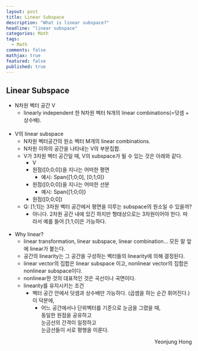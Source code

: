 ```yaml
---
layout: post
title: Linear Subspace
description: "What is linear subspace?"
headline: "linear subspace"
categories: Math
tags: 
  - Math
comments: false
mathjax: true
featured: false
published: true
---
```


## Linear Subspace

- N차원 벡터 공간 V
	- linearly independent 한 N차원 벡터 N개의 linear combinations(=덧셈 + 상수배).<br><br>
- V의 linear subspace
	- N차원 벡터공간의 원소 벡터 M개의 linear combinations.
	- N차원 이하의 공간을 나타내는 V의 부분집합.
	- V가 3차원 벡터 공간일 때, V의 subspace가 될 수 있는 것은 아래와 같다. 
		- V
		- 원점([0;0;0])을 지나는 어떠한 평면
			- 예시: Span{[1;0;0], [0;1;0]}
		- 원점([0;0;0])을 지나는 어떠한 선분
			- 예시: Span{[1;0;0]}
		- 원점([0;0;0])
	- Q: [1;1]는 3차원 벡터 공간에서 평면을 이루는 subspace의 원소일 수 있을까?  
		- 아니다. 2차원 공간 내에 있긴 하지만 형태상으로는 3차원이어야 한다. 따라서 예를 들어 [1;1;0]은 가능하다. <br><br>
- Why linear?
	- linear transformation, linear subspace, linear combination... 모든 말 앞에 linear가 붙는다. 
	- 공간의 linearity는 그 공간을 구성하는 벡터들의 linearity에 의해 결정된다. 
	- linear vector의 집합은 linear subspace 이고, nonlinear vector의 집합은 nonlinear subspace이다.
	- nonlinear한 것의 대표적인 것은 곡선이나 곡면이다. 
	- linearity를 유지시키는 조건
		- 벡터 공간 안에서 덧셈과 상수배만 가능하다. (곱셈을 하는 순간 휘어진다.) <br/> 이 덕분에, 
			- 어느 공간에서나 단위벡터를 기준으로 눈금을 그렸을 때, <br/> 동일한 원점을 공유하고<br/>눈금선의 간격이 일정하고<br/>눈금선들이 서로 평행을 이룬다.


<p align="right"> Yeonjung Hong <p>
